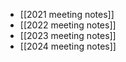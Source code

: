 - [[2021 meeting notes]]
- [[2022 meeting notes]]
- [[2023 meeting notes]]
- [[2024 meeting notes]]
